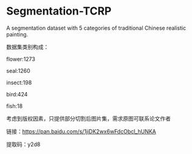 # Segmentation-TCRP
A segmentation dataset with 5 categories of traditional Chinese realistic painting.

数据集类别构成：

flower:1273

seal:1260

insect:198

bird:424

fish:18

考虑到版权因素，只提供部分切割后图片集，需求原图可联系论文作者

链接：https://pan.baidu.com/s/1jiDK2wx6wFdcObcl_hUNKA 

提取码：y2d8
